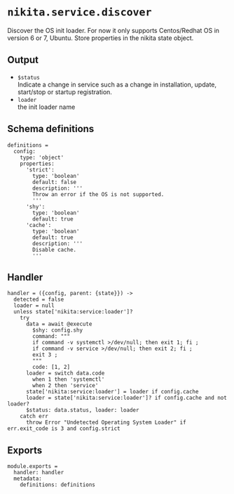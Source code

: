 
# `nikita.service.discover`

Discover the OS init loader.
For now it only supports Centos/Redhat OS in version 6 or 7, Ubuntu.
Store properties in the nikita state object.

## Output
 
* `$status`   
  Indicate a change in service such as a change in installation, update, 
  start/stop or startup registration.   
* `loader`   
  the init loader name   

## Schema definitions

    definitions =
      config:
        type: 'object'
        properties:
          'strict':
            type: 'boolean'
            default: false
            description: '''
            Throw an error if the OS is not supported.
            '''
          'shy':
            type: 'boolean'
            default: true
          'cache':
            type: 'boolean'
            default: true
            description: '''
            Disable cache.
            '''

## Handler

    handler = ({config, parent: {state}}) ->
      detected = false
      loader = null
      unless state['nikita:service:loader']?
        try
          data = await @execute
            $shy: config.shy
            command: """
            if command -v systemctl >/dev/null; then exit 1; fi ;
            if command -v service >/dev/null; then exit 2; fi ;
            exit 3 ;
            """
            code: [1, 2]
          loader = switch data.code
            when 1 then 'systemctl'
            when 2 then 'service'
          state['nikita:service:loader'] = loader if config.cache
          loader = state['nikita:service:loader']? if config.cache and not loader?
          $status: data.status, loader: loader
        catch err
          throw Error "Undetected Operating System Loader" if err.exit_code is 3 and config.strict

## Exports

    module.exports =
      handler: handler
      metadata:
        definitions: definitions
